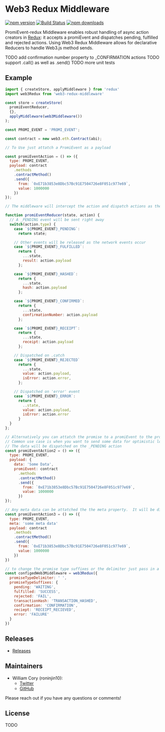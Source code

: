# Web3 Redux Middleware

[![npm version]()]() [![Build Status]()]() [![npm downloads]()]()

PromiEvent-redux Middleware enables robust handling of async action creators in [Redux](http://redux.js.org): it accepts a promiEvent and dispatches pending, fulfilled and rejected actions.
Using Web3 Redux Middleware allows for declarative Reducers to handle Web3.js method sends.

TODO add confirmation number property to _CONFIRMATION actions
TODO support .call() as well as .send()
TODO more unit tests

## Example
```js
import { createStore, applyMiddleware } from 'redux'
import web3Redux from 'web3-redux-middleware'

const store = createStore(
  promiEventReducer,
  {},
  applyMiddleware(web3Middleware())
);

const PROMI_EVENT = 'PROMI_EVENT';

const contract = new web3.eth.Contract(abi);

// To Use just attatch a PromiEvent as a payload

const promiEventAction = () => ({
  type: PROMI_EVENT,
  payload: contract
    .methods
    .contractMethod()
    .send({
      from: `0xE71b3853e8Dbc57Bc91E7504726e8F051c977e69`,
      value: 1000000
    })
});

// The middleware will intercept the action and dispatch actions as the network events occur

function promiEventReducer(state, action) {
  // A _PENDING event will be sent right away
  switch(action.type) {
    case `${PROMI_EVENT}_PENDING`:
      return state;

    // Other events will be released as the network events occur
    case `${PROMI_EVENT}_FULFILLED`:
      return {
        ...state,
        result: action.payload
      };

    case `${PROMI_EVENT}_HASHED`:
      return {
        ...state,
        hash: action.payload
      };

    case `${PROMI_EVENT}_CONFIRMED`:
      return {
        ...state,
        confirmationNumber: action.payload
      };

    case `${PROMI_EVENT}_RECEIPT`:
      return {
        ...state,
        receipt: action.payload
      };

    // Dispatched on .catch
    case `${PROMI_EVENT}_REJECTED`
      return {
        ...state,
        value: action.payload,
        isError: action.error,
      };

    // Dispatched on 'error' event
    case `${PROMI_EVENT}_ERROR`:
      return {
        ..state,
        value: action.payload,
        isError: action.error
      }
  }
};

// Alternatively you can attatch the promise to a promiEvent to the promiEvent property
// Common use case is when you want to send some data for optimistic loading
// The data will be dispatched on the _PENDING action
const promiEventAction2 = () => ({
  type: PROMI_EVENT,
  payload: {
    data: 'Some Data',
    promiEvent: contract
      .methods
      .contractMethod()
      .send({
        from: `0xE71b3853e8Dbc57Bc91E7504726e8F051c977e69`,
        value: 1000000
      })
});

// Any meta data can be attatched the the meta property.  It will be dispatched on every event
const promiEventAction3 = () => ({
  type: PROMI_EVENT,
  meta: 'some meta data'
  payload: contract
    .methods
    .contractMethod()
    .send({
      from: `0xE71b3853e8Dbc57Bc91E7504726e8F051c977e69`,
      value: 1000000
    })
})

// to change the promise type suffixes or the delimiter just pass in a config object
const configedWeb3Middleware = web3Redux({
  promiseTypeDelimiter: ' ',
  promiseTypeSuffixes: {
    pending: 'WAITING',
    fulfilled: 'SUCCESS',
    rejected: 'FAIL',
    transactionHash: 'TRANSACTION_HASHED',
    confirmation: 'CONFIRMATION',
    reciept: 'RECEIPT_RECIEVED',
    error: 'FAILURE'
  }
})

```

## Releases

- [Releases](TODO)

## Maintainers

- William Cory (roninjin10):
  - [Twitter](https://twitter.com/roninjin10)
  - [GitHub](https://github.com/roninjin10)

Please reach out if you have any questions or comments!

## License

TODO
